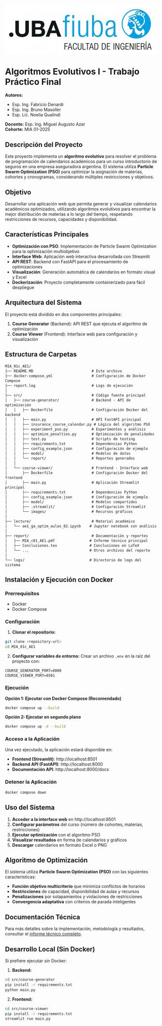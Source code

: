 <img src="https://github.com/hernancontigiani/ceia_memorias_especializacion/raw/master/Figures/logoFIUBA.jpg" width="500" align="center">

# Algoritmos Evolutivos I - Trabajo Práctico Final

**Autores:**  
- Esp. Ing. Fabricio Denardi  
- Esp. Ing. Bruno Masoller   
- Esp. Lic. Noelia Qualindi  

**Docente:** 
Esp. Ing. Miguel Augusto Azar  
**Cohorte:**
MIA 01-2025

## Descripción del Proyecto

Este proyecto implementa un **algoritmo evolutivo** para resolver el problema de programación de calendarios académicos para un curso introductorio de seguros en una empresa aseguradora argentina. El sistema utiliza **Particle Swarm Optimization (PSO)** para optimizar la asignación de materias, cohortes y cronogramas, considerando múltiples restricciones y objetivos.

## Objetivo

Desarrollar una aplicación web que permita generar y visualizar calendarios académicos optimizados, utilizando algoritmos evolutivos para encontrar la mejor distribución de materias a lo largo del tiempo, respetando restricciones de recursos, capacidades y disponibilidad.

## Características Principales

- **Optimización con PSO**: Implementación de Particle Swarm Optimization para la optimización multiobjetivo
- **Interface Web**: Aplicación web interactiva desarrollada con Streamlit
- **API REST**: Backend con FastAPI para el procesamiento de optimizaciones
- **Visualización**: Generación automática de calendarios en formato visual y Excel
- **Dockerización**: Proyecto completamente containerizado para fácil despliegue

## Arquitectura del Sistema

El proyecto está dividido en dos componentes principales:

1. **Course Generator** (Backend): API REST que ejecuta el algoritmo de optimización
2. **Course Viewer** (Frontend): Interface web para configuración y visualización

## Estructura de Carpetas

```
MIA_01c_AE1/
├── README.MD                           # Este archivo
├── docker-compose.yml                  # Configuración de Docker Compose
├── report.log                          # Logs de ejecución
│
├── src/                                # Código fuente principal
│   ├── course-generator/               # Backend - API de optimización
│   │   ├── Dockerfile                  # Configuración Docker del backend
│   │   ├── main.py                     # API FastAPI principal
│   │   ├── insurance_course_calendar.py # Lógica del algoritmo PSO
│   │   ├── experiment_pso.py           # Experimentos y análisis
│   │   ├── optimize_penalties.py       # Optimización de penalidades
│   │   ├── test.py                     # Scripts de testing
│   │   ├── requirements.txt            # Dependencias Python
│   │   ├── config_example.json         # Configuración de ejemplo
│   │   ├── model/                      # Modelos de datos
│   │   └── report/                     # Reportes generados
│   │
│   └── course-viewer/                  # Frontend - Interface web
│       ├── Dockerfile                  # Configuración Docker del frontend
│       ├── main.py                     # Aplicación Streamlit principal
│       ├── requirements.txt            # Dependencias Python
│       ├── config_example.json         # Configuración de ejemplo
│       ├── model/                      # Modelos compartidos
│       ├── .streamlit/                 # Configuración Streamlit
│       └── images/                     # Recursos gráficos
│
├── lecture/                            # Material académico
│   └── ae1_ga_optim_aulas_02.ipynb    # Jupyter notebook con análisis
│
├── report/                             # Documentación y reportes
│   ├── MIA_c01_AE1.pdf                # Informe técnico principal
│   ├── Conclusiones.tex               # Conclusiones en LaTeX
│   └── ...                            # Otros archivos del reporte
│
└── logs/                              # Directorio de logs del sistema
```

## Instalación y Ejecución con Docker

### Prerrequisitos

- Docker
- Docker Compose

### Configuración

1. **Clonar el repositorio:**
```bash
git clone <repository-url>
cd MIA_01c_AE1
```

2. **Configurar variables de entorno:**
Crear un archivo `.env` en la raíz del proyecto con:
```env
COURSE_GENERATOR_PORT=8000
COURSE_VIEWER_PORT=8501
```

### Ejecución

**Opción 1: Ejecutar con Docker Compose (Recomendado)**
```bash
docker compose up --build
```

**Opción 2: Ejecutar en segundo plano**
```bash
docker compose up -d --build
```

### Acceso a la Aplicación

Una vez ejecutado, la aplicación estará disponible en:

- **Frontend (Streamlit)**: http://localhost:8501
- **Backend API (FastAPI)**: http://localhost:8000
- **Documentación API**: http://localhost:8000/docs

### Detener la Aplicación

```bash
docker compose down
```

## Uso del Sistema

1. **Acceder a la interface web** en http://localhost:8501
2. **Configurar parámetros** del curso (número de cohortes, materias, restricciones)
3. **Ejecutar optimización** con el algoritmo PSO
4. **Visualizar resultados** en forma de calendarios y gráficos
5. **Descargar** calendarios en formato Excel o PNG

## Algoritmo de Optimización

El sistema utiliza **Particle Swarm Optimization (PSO)** con las siguientes características:

- **Función objetivo multicriterio** que minimiza conflictos de horarios
- **Restricciones** de capacidad, disponibilidad de aulas y recursos
- **Penalizaciones** por solapamientos y violaciones de restricciones
- **Convergencia adaptativa** con criterios de parada inteligentes

## Documentación Técnica

Para más detalles sobre la implementación, metodología y resultados, consultar el [informe técnico completo](report/MIA_c01_AE1.pdf).

## Desarrollo Local (Sin Docker)

Si prefiere ejecutar sin Docker:

1. **Backend:**
```bash
cd src/course-generator
pip install -r requirements.txt
python main.py
```

2. **Frontend:**
```bash
cd src/course-viewer
pip install -r requirements.txt
streamlit run main.py
```